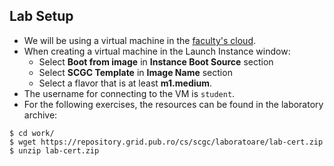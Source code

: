 ## Lab Setup

  * We will be using a virtual machine in the [faculty's cloud](http://cloud.grid.pub.ro/).
  * When creating a virtual machine in the Launch Instance window:
    * Select **Boot from image** in **Instance Boot Source** section
    * Select **SCGC Template** in **Image Name** section
    * Select a flavor that is at least **m1.medium**.
  * The username for connecting to the VM is `student`.
  * For the following exercises, the resources can be found in the laboratory archive:

```shell-session
$ cd work/
$ wget https://repository.grid.pub.ro/cs/scgc/laboratoare/lab-cert.zip
$ unzip lab-cert.zip
```
